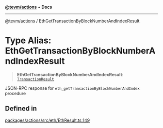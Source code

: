 [**@tevm/actions**](../README.md) • **Docs**

***

[@tevm/actions](../globals.md) / EthGetTransactionByBlockNumberAndIndexResult

# Type Alias: EthGetTransactionByBlockNumberAndIndexResult

> **EthGetTransactionByBlockNumberAndIndexResult**: [`TransactionResult`](TransactionResult.md)

JSON-RPC response for `eth_getTransactionByBlockNumberAndIndex` procedure

## Defined in

[packages/actions/src/eth/EthResult.ts:149](https://github.com/qbzzt/tevm-monorepo/blob/main/packages/actions/src/eth/EthResult.ts#L149)

